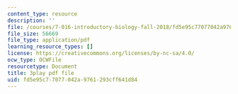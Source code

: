 ```yaml
---
content_type: resource
description: ''
file: /courses/7-016-introductory-biology-fall-2018/fd5e95c77077042a9761293cff641d84_JuwErrBz3b4.pdf
file_size: 56669
file_type: application/pdf
learning_resource_types: []
license: https://creativecommons.org/licenses/by-nc-sa/4.0/
ocw_type: OCWFile
resourcetype: Document
title: 3play pdf file
uid: fd5e95c7-7077-042a-9761-293cff641d84
---
```

